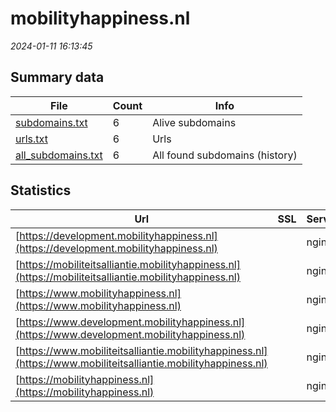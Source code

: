 # mobilityhappiness.nl
*2024-01-11 16:13:45*
## Summary data
| File       | Count | Info |
|------------|-------|------|
|[subdomains.txt](/data/mobilityhappiness.nl/subdomains.txt)|6|Alive subdomains|
|[urls.txt](/data/mobilityhappiness.nl/urls.txt)|6|Urls|
|[all_subdomains.txt](/data/mobilityhappiness.nl/all_subdomains.txt)|6|All found subdomains (history)|
## Statistics
| Url | SSL | Server | Cookie | HSTS | CSP | XFO | XXP | RP | Tech |Title |
|------------|-------|------|------|------|------|------|------|------|------|------|
|[https://development.mobilityhappiness.nl](https://development.mobilityhappiness.nl)| |nginx| | | | | | :white_check_mark: |Nginx||
|[https://mobiliteitsalliantie.mobilityhappiness.nl](https://mobiliteitsalliantie.mobilityhappiness.nl)| |nginx| | | | | | :white_check_mark: |Nginx||
|[https://www.mobilityhappiness.nl](https://www.mobilityhappiness.nl)| |nginx| | | | | | :white_check_mark: |Nginx||
|[https://www.development.mobilityhappiness.nl](https://www.development.mobilityhappiness.nl)| |nginx| | | | | | :white_check_mark: |Nginx||
|[https://www.mobiliteitsalliantie.mobilityhappiness.nl](https://www.mobiliteitsalliantie.mobilityhappiness.nl)| |nginx| | | | | | :white_check_mark: |Nginx||
|[https://mobilityhappiness.nl](https://mobilityhappiness.nl)| |nginx| | | | | | :white_check_mark: |Nginx||